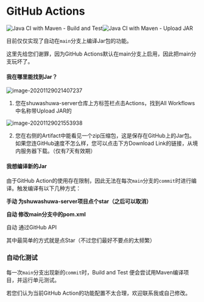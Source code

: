 # GitHub Actions

![Java CI with Maven - Build and Test](https://github.com/team-combinatorics/shuwashuwa-server/workflows/Java%20CI%20with%20Maven%20-%20Build%20and%20Test/badge.svg)![Java CI with Maven - Upload JAR](https://github.com/team-combinatorics/shuwashuwa-server/workflows/Java%20CI%20with%20Maven%20-%20Upload%20JAR/badge.svg)

目前仅仅实现了自动在`main`分支上编译Jar包的功能。

这里先给您们谢罪，因为GitHub Actions默认在main分支上启用，因此把main分支玩坏了。

#### 我在哪里能找到Jar？

![image-20201129021407237](https://i.loli.net/2020/11/29/WcSEkJK8mFlXeTA.png)

1. 您在shuwashuwa-server仓库上方标签栏点击Actions，找到All Workflows中名称带Upload JAR的

![image-20201129021553938](https://i.loli.net/2020/11/29/fZH596KEepdz8GR.png)

2. 您在右侧的Artifact中能看见一个zip压缩包，这是保存在GitHub上的Jar包。如果您连GitHub速度不怎么样，您可以点击下方Download Link的链接，从境内服务器下载。（仅有7天有效期）

#### 我想编译新的Jar

由于GitHub Action的使用存在限制，因此无法在每次`main`分支的`commit`时进行编译。触发编译有以下几种方式：

**手动 为shuwashuwa-server项目点个star（之后可以取消）**

**自动 修改main分支中的pom.xml**

自动 通过GitHub API

其中最简单的方式就是点Star（不过您们最好不要点的太频繁）

### 自动化测试

每一次`main`分支出现新的`commit`时，Build and Test 便会尝试用Maven编译项目，并运行单元测试。



若您们认为当前GitHub Action的功能配置不太合理，欢迎联系我或自己修改。